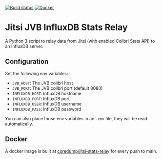 [![Build status](https://img.shields.io/github/workflow/status/coredump-ch/jitsi-stats-relay/CI/main)](https://github.com/coredump-ch/jitsi-stats-relay/actions?query=workflow%3ACI)
[![Docker][docker-badge]][docker]

# Jitsi JVB InfluxDB Stats Relay

A Python 3 script to relay data from Jitsi (with enabled Colibri Stats API) to
an InfluxDB server.

## Configuration

Set the following env variables:

- `JVB_HOST`: The JVB colibri host
- `JVB_PORT`: The JVB colibri port (default 8080)
- `INFLUXDB_HOST`: InfluxDB hostname
- `INFLUXDB_PORT`: InfluxDB port
- `INFLUXDB_USER`: InfluxDB username
- `INFLUXDB_PASS`: InfluxDB password

You can also place those env variables in an `.env` file, they will be read
automatically.

## Docker

A docker image is built at
[coredump/jitsi-stats-relay](https://hub.docker.com/r/coredump/jitsi-stats-relay/)
for every push to main.

<!-- Badges -->
[docker]: https://hub.docker.com/r/coredump/jitsi-stats-relay/
[docker-badge]: https://img.shields.io/badge/docker%20image-coredump%2Fttn--relay-blue.svg
